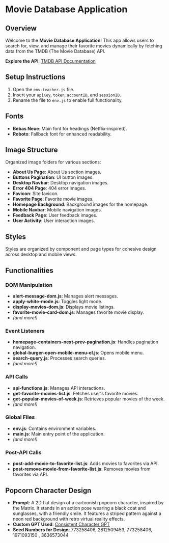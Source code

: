 # Movie Database Application

## Overview
Welcome to the **Movie Database Application**! This app allows users to search for, view, and manage their favorite movies dynamically by fetching data from the TMDB (The Movie Database) API.

**Explore the API**: [TMDB API Documentation](https://developer.themoviedb.org/reference/intro/getting-started)

## Setup Instructions
1. Open the `env-teacher.js` file.
2. Insert your `apiKey`, `token`, `accountID`, and `sessionID`.
3. Rename the file to `env.js` to enable full functionality.

## Fonts
- **Bebas Neue**: Main font for headings (Netflix-inspired).
- **Roboto**: Fallback font for enhanced readability.

## Image Structure
Organized image folders for various sections:
- **About Us Page**: About Us section images.
- **Buttons Pagination**: UI button images.
- **Desktop Navbar**: Desktop navigation images.
- **Error 404 Page**: 404 error images.
- **Favicon**: Site favicon.
- **Favorite Page**: Favorite movie images.
- **Homepage Background**: Background images for the homepage.
- **Mobile Navbar**: Mobile navigation images.
- **Feedback Page**: User feedback images.
- **User Activity**: User interaction images.

## Styles
Styles are organized by component and page types for cohesive design across desktop and mobile views.

## Functionalities

### DOM Manipulation
- **alert-message-dom.js**: Manages alert messages.
- **apply-white-mode.js**: Toggles light mode.
- **display-movies-dom.js**: Displays movie listings.
- **favorite-movie-card-dom.js**: Manages favorite movie display.
- *(and more!)*

### Event Listeners
- **homepage-containers-next-prev-pagination.js**: Handles pagination navigation.
- **global-burger-open-mobile-menu-el.js**: Opens mobile menu.
- **search-query.js**: Processes search queries.
- *(and more!)*

### API Calls
- **api-functions.js**: Manages API interactions.
- **get-favorite-movies-list.js**: Fetches user's favorite movies.
- **get-popular-movies-of-week.js**: Retrieves popular movies of the week.
- *(and more!)*

### Global Files
- **env.js**: Contains environment variables.
- **main.js**: Main entry point of the application.
- *(and more!)*

### Post-API Calls
- **post-add-movie-to-favorite-list.js**: Adds movies to favorites via API.
- **post-remove-movie-from-favorite-list.js**: Removes movies from favorites via API.

## Popcorn Character Design
- **Prompt**: A 2D flat design of a cartoonish popcorn character, inspired by the Matrix. It stands in an action pose wearing a black coat and sunglasses, with a friendly smile. It features a striped pattern against a neon red background with retro virtual reality effects.
- **Custom GPT Used**: [Consistent Character GPT](https://chatgpt.com/g/g-a9JivI0y2-consistent-character-gpt-fast-high-quality)
- **Seed Numbers for Design**: 773258406, 2812509453, 773258406, 1971093150 , 3636573044

